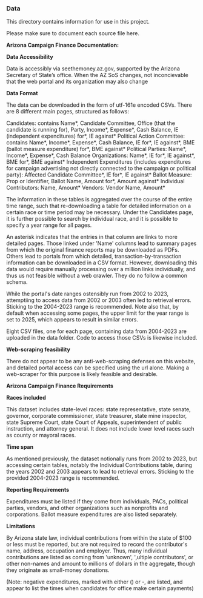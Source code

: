 ### Data

This directory contains information for use in this project. 

Please make sure to document each source file here.

**Arizona Campaign Finance Documentation:**

**Data Accessibility**

Data is accessibly via seethemoney.az.gov, supported by the Arizona Secretary of State’s office. When the AZ SoS changes, not inconcievable that the web portal and its organization may also change

**Data Format**

The data can be downloaded in the form of utf-161e encoded CSVs. There are 8 different main pages, structured as follows:

Candidates: contains Name*, Candidate Committee, Office (that the candidate is running for), Party, Income*, Expense*, Cash Balance, IE (independent expenditures) for*, IE against*
Political Action Committee: contains Name*, Income*, Expense*, Cash Balance, IE for*, IE against*, BME (ballot measure expenditure) for*, BME against*
Political Parties: Name*, Income*, Expense*, Cash Balance
Organizations: Name*, IE for*, IE against*, BME for*, BME against*
Independent Expenditures (includes expenditures for campaign advertising not directly connected to the campaign or political party): Affected Candidate Committee*, IE for*, IE against*
Ballot Measure: Prop or Identifier, Ballot Name, Amount for*, Amount against*
Individual Contributors: Name, Amount*
Vendors: Vendor Name, Amount*

The information in these tables is aggregated over the course of the entire time range, such that re-downloading a table for detailed information on a certain race or time period may be necessary. Under the Candidates page, it is further possible to search by individual race, and it is possible to specify a year range for all pages. 

An asterisk indicates that the entries in that column are links to more detailed pages. Those linked under 'Name' columns lead to summary pages from which the original finance reports may be downloaded as PDFs. Others lead to portals from which detailed, transaction-by-transaction information can be downloaded in a CSV format. However, downloading this data would require manually processing over a million links individually, and thus us not feasible without a web crawler. They do no follow a common schema. 

While the portal's date ranges ostensibly run from 2002 to 2023, attemptiing to access data from 2002 or 2003 often led to retrieval errors. Sticking to the 2004-2023 range is recommended. Note also that, by default when accessing some pages, the upper limit for the year range is set to 2025, which appears to result in similar errors. 

Eight CSV files, one for each page, containing data from 2004-2023 are uploaded in the data folder. Code to access those CSVs is likewise included. 

**Web-scraping feasibility**

There do not appear to be any anti-web-scraping defenses on this website, and detailed portal access can be specified using the url alone. Making a web-scraper for this purpose is likely feasible and desirable. 


**Arizona Campaign Finance Requirements**

**Races included**

This dataset includes state-level races: state representative, state senate, governor, corporate commissioner, state treasurer, state mine inspector, state Supreme Court, state Court of Appeals, superintendent of public instruction, and attorney general. It does not include lower level races such as county or mayoral races. 

**Time span**

As mentioned previously, the dataset notionally runs from 2002 to 2023, but accessing certain tables, notably the Individual Contributions table, during the years 2002 and 2003 appears to lead to retrieval errors. Sticking to the provided 2004-2023 range is recommended. 

**Reporting Requirements**

Expenditures must be listed if they come from individuals, PACs, political parties, vendors, and other organizations such as nonprofits and corporations. 
Ballot measure expenditures are also listed separately. 

**Limitations**

By Arizona state law, individual contributions from within the state of $100 or less must be reported, but are not required to record the contributor's name, address, occupation and employer. Thus, many individual contributions are listed as coming from 'unknown', ',ultiple contributors', or other non-names and amount to millions of dollars in the aggregate, though they originate as small-money donations. 

(Note: negative expenditures, marked with either () or -, are listed, and appear to list the times when candidates for office make certain payments)


